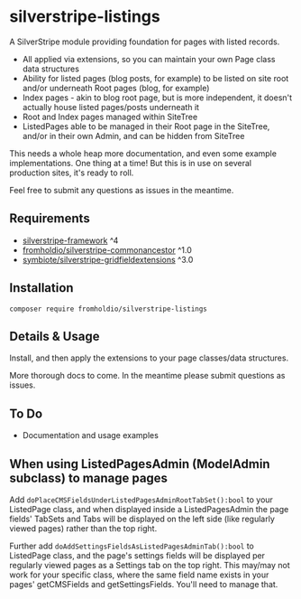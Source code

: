 # silverstripe-listings

A SilverStripe module providing foundation for pages with listed records.

* All applied via extensions, so you can maintain your own Page class data structures
* Ability for listed pages (blog posts, for example) to be listed on site root and/or underneath Root pages (blog, for example)
* Index pages - akin to blog root page, but is more independent, it doesn't actually house listed pages/posts underneath it
* Root and Index pages managed within SiteTree
* ListedPages able to be managed in their Root page in the SiteTree, and/or in their own Admin, and can be hidden from SiteTree

This needs a whole heap more documentation, and even some example implementations. One thing at a time! But this is in use on several production sites, it's ready to roll.

Feel free to submit any questions as issues in the meantime.

## Requirements

* [silverstripe-framework](https://github.com/silverstripe/silverstripe-cms) ^4
* [fromholdio/silverstripe-commonancestor](https://github.com/fromholdio/silverstripe-commonancestor) ^1.0
* [symbiote/silverstripe-gridfieldextensions](https://github.com/symbiote/silverstripe-gridfieldextensions) ^3.0

## Installation

`composer require fromholdio/silverstripe-listings`

## Details & Usage

Install, and then apply the extensions to your page classes/data structures.

More thorough docs to come. In the meantime please submit questions as issues.

## To Do

* Documentation and usage examples

## When using ListedPagesAdmin (ModelAdmin subclass) to manage pages

Add `doPlaceCMSFieldsUnderListedPagesAdminRootTabSet():bool` to your ListedPage class, and when displayed inside a ListedPagesAdmin the page fields' TabSets and Tabs will be displayed on the left side (like regularly viewed pages) rather than the top right.

Further add `doAddSettingsFieldsAsListedPagesAdminTab():bool` to ListedPage class, and the page's settings fields will be displayed per regularly viewed pages as a Settings tab on the top right. This may/may not work for your specific class, where the same field name exists in your pages' getCMSFields and getSettingsFields. You'll need to manage that.


